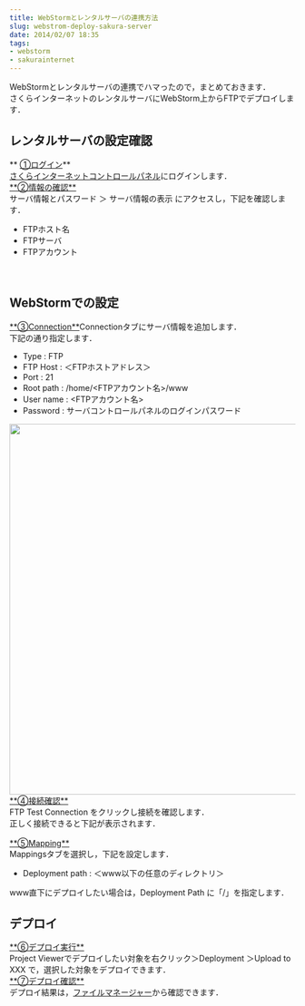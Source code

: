 ```yaml
---
title: WebStormとレンタルサーバの連携方法
slug: webstrom-deploy-sakura-server
date: 2014/02/07 18:35
tags:
- webstorm
- sakurainternet
---
```

<div>WebStormとレンタルサーバの連携でハマったので，まとめておきます．</div>
<div></div>
<div>さくらインターネットのレンタルサーバにWebStorm上からFTPでデプロイします．</div>
<div></div>
<div><!--more--></div>
<div></div>
<div>
<h2 class="page-heading">レンタルサーバの設定確認</h2>
</div>
<div>** <span style="text-decoration: underline;">①ログイン</span>**</div>
<div></div>
<div><a title="さくらインターネットコントロールパネル" href="https://secure.sakura.ad.jp/rscontrol/" target="_blank">さくらインターネットコントロールパネル</a>にログインします．</div>
<div></div>
<div></div>
<div><img class="img-frame " alt="" src="http://yutarotanaka.com/blog/wp-content/uploads/2014/01/sakura-server-controlpanel.png" /></div>
<div></div>
<div></div>
<div><span style="text-decoration: underline;">**②情報の確認**</span></div>
<div></div>
<div>サーバ情報とパスワード ＞ サーバ情報の表示 にアクセスし，下記を確認します．</div>
<div>

- FTPホスト名
- FTPサーバ
- FTPアカウント

</div>
<div></div>
<div><span style="font-size: 14px; line-height: 1.5em;"> </span></div>
<div></div>
<div>
<h2 class="page-heading">WebStormでの設定</h2>
</div>
<div></div>
<div></div>
<div><span style="text-decoration: underline;">**③Connection**</span>Connectionタブにサーバ情報を追加します．</div>
<div>下記の通り指定します．

- Type : FTP
- FTP Host : ＜FTPホストアドレス＞
- Port : 21
- Root path : /home/&lt;FTPアカウント名&gt;/www
- User name : &lt;FTPアカウント名&gt;
- Password : サーバコントロールパネルのログインパスワード

</div>
<div></div>
<div><img class="img-frame alignnone" alt="" src="http://yutarotanaka.com/blog/wp-content/uploads/2014/01/Deployment_Connection.png" width="731" height="654" /></div>
<div></div>
<div></div>
<div></div>
<div><span style="text-decoration: underline;">**④接続確認**</span></div>
<div></div>
<div>FTP Test Connection をクリックし接続を確認します．</div>
<div>正しく接続できると下記が表示されます．</div>
<div></div>
<div><img alt="" src="file:///C:/Users/TANAKA~1/AppData/Local/Temp/enhtmlclip/Deployment_Test-Connection.png" /></div>
<div> <img class="img-frame " alt="" src="http://yutarotanaka.com/blog/wp-content/uploads/2014/01/Deployment_Test-Connection.png" /></div>
<div></div>
<div></div>
<div><span style="text-decoration: underline;">**⑤Mapping**</span></div>
<div>Mappingsタブを選択し，下記を設定します．</div>
<div></div>
<div>

- Deployment path : ＜www以下の任意のディレクトリ＞

</div>
<div></div>
<div>www直下にデプロイしたい場合は，Deployment Path に「/」を指定します．</div>
<div></div>
<div>
<h2 class="page-heading">デプロイ</h2>
</div>
<div><span style="text-decoration: underline;">**⑥デプロイ実行**</span></div>
<div></div>
<div>Project Viewerでデプロイしたい対象を右クリック＞Deployment ＞Upload to XXX で，選択した対象をデプロイできます．</div>
<div></div>
<div></div>
<div><span style="text-decoration: underline;">**⑦デプロイ確認**</span></div>
<div></div>
<div>デプロイ結果は，<a title="ファイルマネージャー" href="https://secure.sakura.ad.jp/rscontrol/rs/fileman2/" target="_blank">ファイルマネージャー</a>から確認できます．</div>
